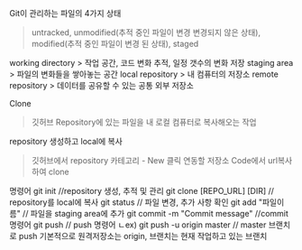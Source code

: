 
Git이 관리하는 파일의 4가지 상태
> untracked, unmodified(추적 중인 파일이 변경 변경되지 않은 상태), modified(추적 중인 파일이 변경 된 상태), staged

working directory > 작업 공간, 코드 변화 추적, 일정 갯수의 변화 저장
staging area > 파일의 변화들을 쌓아놓는 공간
local repository > 내 컴퓨터의 저장소
remote repository > 데이터를 공유할 수 있는 공통 외부 저장소

Clone 
> 깃허브 Repository에 있는 파일을 내 로컬 컴퓨터로 복사해오는 작업

repository 생성하고 local에 복사
> 깃허브에서 repository 카테고리 - New 클릭
> 연동할 저장소 Code에서 url복사하여 clone

명령어 
git init //repository 생성, 추적 및 관리
git clone [REPO_URL] [DIR] // repository를 local에 복사
git status // 파일 변경, 추가 사항 확인
git add "파일이름" // 파일을 staging area에 추가
git commit -m "Commit message" //commit 명령어
git push <remote> <branch> // push 명령어
    ㄴex) git push -u origin master // master 브랜치로 push
    기본적으로 원격저장소는 origin, 브랜치는 현재 작업하고 있는 브랜치